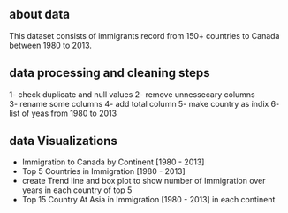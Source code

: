 ## about data
This dataset consists of immigrants record from 150+ countries to Canada between 1980 to 2013.
## data processing and cleaning steps
 1- check duplicate and null values
 2- remove unnessecary columns  
 3- rename some columns 
 4- add total column
 5- make country as indix
 6- list of yeas from 1980 to 2013
 ## data Visualizations 
 - Immigration to Canada by Continent [1980 - 2013]
 - Top 5 Countries in Immigration [1980 - 2013]
 - create Trend line and box plot to show number of Immigration over years in each country of top 5
 - Top 15 Country At Asia in Immigration [1980 - 2013] in each continent
